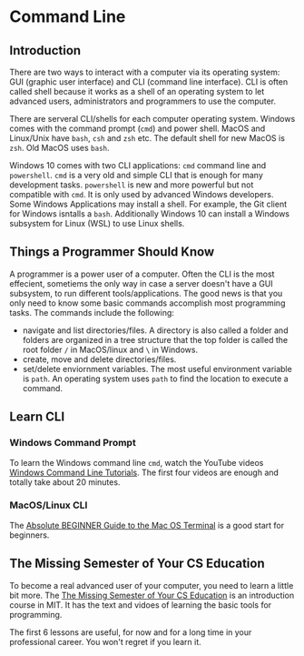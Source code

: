 # Command Line

## Introduction

There are two ways to interact with a computer via its operating system: GUI (graphic user interface) and CLI (command line interface). CLI is often called shell because it works as a shell of an operating system to let advanced users, administrators and programmers to use the computer.

There are serveral CLI/shells for each computer operating system. Windows comes with the command prompt (`cmd`) and power shell. MacOS and Linux/Unix have `bash`, `csh` and `zsh` etc. The default shell for new MacOS is `zsh`. Old MacOS uses `bash`.

Windows 10 comes with two CLI applications: `cmd` command line and `powershell`. `cmd` is a very old and simple CLI that is enough for many development tasks. `powershell` is new and more powerful but not compatible with `cmd`. It is only used by advanced Windows developers. Some Windows Applications may install a shell. For example, the Git client for Windows isntalls a `bash`. Additionally Windows 10 can install a Windows subsystem for Linux (WSL) to use Linux shells.

## Things a Programmer Should Know

A programmer is a power user of a computer. Often the CLI is the most effecient, sometiems the only way in case a server doesn't have a GUI subsystem, to run different tools/applications. The good news is that you only need to know some basic commands accomplish most programming tasks. The commands include the following:

- navigate and list directories/files. A directory is also called a folder and folders are organized in a tree structure that the top folder is called the root folder `/` in MacOS/linux and `\` in Windows.
- create, move and delete directories/files.
- set/delete enviornment variables. The most useful environment variable is `path`. An operating system uses `path` to find the location to execute a command.

## Learn CLI

### Windows Command Prompt

To learn the Windows command line `cmd`, watch the YouTube videos [Windows Command Line Tutorials](https://www.youtube.com/watch?v=MBBWVgE0ewk&list=PL6gx4Cwl9DGDV6SnbINlVUd0o2xT4JbMu). The first four videos are enough and totally take about 20 minutes.

### MacOS/Linux CLI

The [Absolute BEGINNER Guide to the Mac OS Terminal](https://youtu.be/aKRYQsKR46I) is a good start for beginners.

## The Missing Semester of Your CS Education

To become a real advanced user of your computer, you need to learn a little bit more. The [The Missing Semester of Your CS Education](https://missing.csail.mit.edu/) is an introduction course in MIT. It has the text and vidoes of learning the basic tools for programming.

The first 6 lessons are useful, for now and for a long time in your professional career. You won't regret if you learn it.
